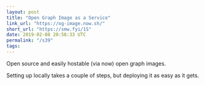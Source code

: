 ```yaml
---
layout: post
title: "Open Graph Image as a Service"
link_url: "https://og-image.now.sh/"
short_url: "https://smw.fyi/1S"
date: 2019-02-08 20:58:33 UTC
permalink: "/s39"
tags:
---
```





Open source and easily hostable (via now) open graph images. 

Setting up locally takes a couple of steps, but deploying it as easy as it gets.